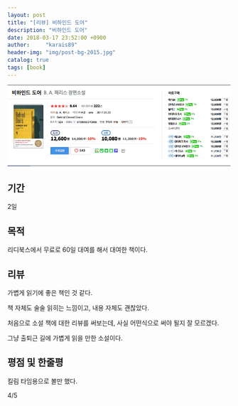 ```yaml
---
layout: post
title: "[리뷰] 비하인드 도어"
description: "비하인드 도어"
date: 2018-03-17 23:52:00 +0900
author:     "karais89"
header-img: "img/post-bg-2015.jpg"
catalog: true
tags: [book]
---
```


![book image](/img/in-post/book/12.png)

## 기간

2일

## 목적

리디북스에서 무료로 60일 대여를 해서 대여한 책이다.

## 리뷰

가볍게 읽기에 좋은 책인 것 같다. 

책 자체도 술술 읽히는 느낌이고, 내용 자체도 괜찮았다.

처음으로 소설 책에 대한 리뷰를 써보는데, 사실 어떤식으로 써야 될지 잘 모르겠다.

그냥 출퇴근 길에 가볍게 읽을 만한 소설이다.

## 평점 및 한줄평

킬림 타임용으로 볼만 했다.

4/5